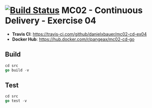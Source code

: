 # [![Build Status](https://travis-ci.com/danielxbauer/mc02-cd-ex04.svg?branch=main)](https://travis-ci.com/danielxbauer/mc02-cd-ex04) MC02 - Continuous Delivery - Exercise 04

* **Travis CI**: https://travis-ci.com/github/danielxbauer/mc02-cd-ex04
* **Docker Hub**: https://hub.docker.com/r/pangeax/mc02-cd-go

## Build
``` go
cd src
go build -v
```

## Test
``` go
cd src
go test -v
```
